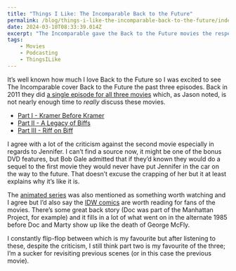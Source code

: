 ```yaml
---
title: "Things I Like: The Incomparable Back to the Future"
permalink: /blog/things-i-like-the-incomparable-back-to-the-future/index.html
date: 2024-03-10T08:33:39.014Z
excerpt: "The Incomparable gave the Back to the Future movies the respect they deserve with an episode for each movie"
tags:
    - Movies
    - Podcasting
    - ThingsILike
---
```


It’s well known how much I love Back to the Future so I was excited to see The Incomparable cover Back to the Future the past three episodes. Back in 2011 they did [a single episode for all three movies](https://www.theincomparable.com/theincomparable/41/) which, as Jason noted, is not nearly enough time to _really_ discuss these movies.

- [Part I - Kramer Before Kramer](https://www.theincomparable.com/theincomparable/704/)
- [Part II - A Legacy of Biffs](https://www.theincomparable.com/theincomparable/705/)
- [Part III - Riff on Biff](https://www.theincomparable.com/theincomparable/706/)

I agree with a lot of the criticism against the second movie especially in regards to Jennifer. I can’t find a source now, it might be one of the bonus DVD features, but Bob Gale admitted that if they’d known they would do a sequel to the first movie they would never have put Jennifer in the car on the way to the future. That doesn’t excuse the crapping of her but it at least explains why it’s like it is. 

The [animated series](https://en.wikipedia.org/wiki/Back_to_the_Future_(TV_series)) was also mentioned as something worth watching and I agree but I’d also say the [IDW comics](https://backtothefuture.fandom.com/wiki/Back_to_the_Future_comics) are worth reading for fans of the movies. There’s some great back story (Doc was part of the Manhattan Project, for example) and it fills in a lot of what went on in the alternate 1985 before Doc and Marty show up like the death of George McFly. 

I constantly flip-flop between which is my favourite but after listening to these, despite the criticism, I still think part two is my favourite of the three; I’m a sucker for revisiting previous scenes (or in this case the previous movie).
